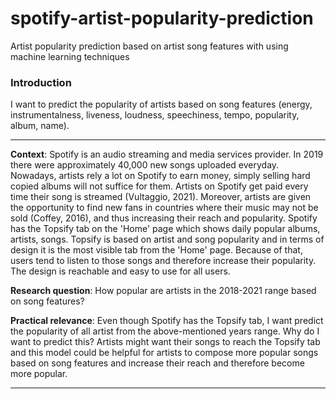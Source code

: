 # spotify-artist-popularity-prediction
Artist popularity prediction based on artist song features with using machine learning techniques 

### Introduction

I want to predict the popularity of artists based on song features (energy, instrumentalness, liveness, loudness, speechiness, tempo, popularity, album, name). 

***
**Context**: Spotify is an audio streaming and media services provider. In 2019 there were approximately 40,000 new songs uploaded everyday. Nowadays, artists rely a lot on Spotify to earn money, simply selling hard copied albums will not suffice for them. Artists on Spotify get paid every time their song is streamed (Vultaggio, 2021). Moreover, artists are given the opportunity to find new fans in countries where their music may not be sold (Coffey, 2016), and thus increasing their reach and popularity. Spotify has the Topsify tab on the 'Home' page which shows daily popular albums, artists, songs. Topsify is based on artist and song popularity and in terms of design it is the most visible tab from the 'Home' page. Because of that, users tend to listen to those songs and therefore increase their popularity. The design is reachable and easy to use for all users. 


**Research question**: How popular are artists in the 2018-2021 range based on song features?


**Practical relevance**: Even though Spotify has the Topsify tab, I want predict the popularity of all artist from the above-mentioned years range. 
Why do I want to predict this? Artists might want their songs to reach the Topsify tab and this model could be helpful for artists to compose more popular songs based on song features and increase their reach and therefore become more popular. 
***

